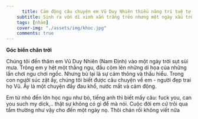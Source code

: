 ```yaml
---
      title: Cảm động câu chuyện em Vũ Duy Nhiên thiểu năng trí tuệ tự học lập trình
    subtitle: Sinh ra vốn dĩ xinh xắn trắng trẻo nhưng một ngày xấu trời, tai họa đã ập đến để lại cho em những hậu quả đau lòng. Nhưng cũng từ trong đau thương mất mát ấy đã khiến em trở thành một con người mạnh mẽ, không gợn chút so đo, không sợ thất bại, không sợ crush, một chút cũng không...
    tags: [nhảm]
    cover-img: "./assets/img/khoc.jpg"
    comments: true
---
```


**Góc biển chân trời**

Chúng tôi đến thăm em Vũ Duy Nhiên (Nam Định) vào một ngày trời sụt sùi mưa. Trông em y hệt một thằng ngu, đầu cộm lên những di họa của những lần chơi ngu chơi ngốc. Nhưng bù lại là sự cảm thông và thấu hiểu. Trong con người súc zật ấy, chúng tôi biết được câu chuyện về em - người đẹp trai họ Vũ. Ấy là một chuyện đầy đau khổ, nước mắt và cảm động.

Em từ nhỏ đến lớn học ngu như bò, tiếng anh thì biết mấy câu: fuck you, can you such my dick,.. thật sự không có gì để mà nói. Cuộc đời em cứ trôi qua tầm thường như vậy cho đến một ngày nọ. Thôi chán rồi không viết nữa
